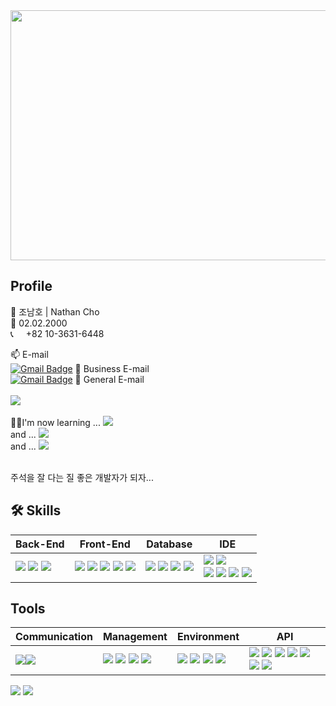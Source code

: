 <div align=center>
  <img src="https://capsule-render.vercel.app/api?type=waving&color=auto&height=300&section=header&text=HI!%20Dev%20Nathan%20Here!&fontSize=60&fontAlignY=45"  style ="width : 1000px; height:400px"/>
</div>



## Profile
🧑 조남호 | Nathan Cho <br>
👶 02.02.2000 <br>
📞 <img src="https://github.com/DevNathan/DevNathan/assets/142222091/7c138722-a177-4ed2-888a-362530edad54" style="width: 12px"> +82 10-3631-6448 <br>

📫 E-mail <br>
[![Gmail Badge](https://img.shields.io/badge/Gmail%20For%20Business-d14836?style=flat-square&logo=Gmail&logoColor=white&link=mailto:devnamho0910@gmail.com)](mailto:devnamho0910@gmail.com) 🏬 Business E-mail 
<br>
[![Gmail Badge](https://img.shields.io/badge/Gmail%20For%20General-white?style=flat-square&logo=Gmail&logoColor=d14836&link=mailto:seinee114@gmail.com)](mailto:cnh1234578@gmail.com) 💌 General E-mail
<br><br>
<span><a href="https://dev-namho.notion.site/17976ccd9d904252b4b2f6aec5e3499d?pvs=4"><img src="https://img.shields.io/badge/Notion-00000?style=round-square&logo=Notion&logoColor=black"/></a></span>
<br><br>
👨‍💻I'm now learning ... <span><img src="https://img.shields.io/badge/Linux-FCC624?style=round-square&logo=linux&logoColor=black"/></span><br>
and ... <span><img src="https://img.shields.io/badge/React-61DAFB?style=round-square&logo=react&logoColor=white"/></span><br>
and ... <span><img src="https://img.shields.io/badge/Spring%20Security-6DB33F?style=round-square&logo=springsecurity&logoColor=white"/></span>

<br>
주석을 잘 다는 질 좋은 개발자가 되자...
<br>

## 🛠️ Skills

| Back-End | Front-End | Database | IDE |
| --- | --- | --- | --- |
| <span><img src="https://img.shields.io/badge/-JAVA-blueviolet"/></span> <span><img src="https://img.shields.io/badge/-JSP-red"/></span> <span><img src="https://img.shields.io/badge/JSON-00000?style=round-square&logo=JSON&logoColor=black"/></span> | <span><img src="https://img.shields.io/badge/JavaScript-F7DF1E?style=round-square&logo=JavaScript&logoColor=black"/></span> <span><img src="https://img.shields.io/badge/jQuery-0769AD?style=round-square&logo=jQuery&logoColor=black"/></span> <span><img src="https://img.shields.io/badge/HTML-E34F26?style=round-square&logo=HTML&logoColor=black"/></span> <span><img src="https://img.shields.io/badge/CSS-1572B6?style=round-square&logo=CSS&logoColor=black"/></span> <span><img src="https://img.shields.io/badge/ThymeLeaf-005F0F?style=round-square&logo=ThymeLeaf&logoColor=black"/></span> | <span><img src="https://img.shields.io/badge/MariaDB-003545?style=round-square&logo=mariadb&logoColor=white"/></span> <span><img src="https://img.shields.io/badge/MySQL-%2300f.svg?style=round-square&logo=mysql&logoColor=white"/></span> <span><img src="https://img.shields.io/badge/Oracle-F80000.svg?style=round-square&logo=mysql&logoColor=white"/></span> <span><img src="https://img.shields.io/badge/-MyBatis-orange"/></span> | <span><img src="https://img.shields.io/badge/Eclipse-2C2255.svg?style=round-square&logo=Eclipse&logoColor=white"/></span> <span><img src="https://img.shields.io/badge/Visual Studio Code-007ACC.svg?style=round-square&logo=Visual Studio Code&logoColor=white"/></span> <br> <span><img src="https://img.shields.io/badge/IntelliJ-000000.svg?style=round-square&logo=IntelliJ IDEA&logoColor=white"/></span> <span><img src="https://img.shields.io/badge/-DBeaver-brightgreen"/></span> <span><img src="https://img.shields.io/badge/Sourcetree-0052CC.svg?style=round-square&logo=Sourcetree&logoColor=white"/></span> <span><img src="https://img.shields.io/badge/Postman-FF6C37.svg?style=round-square&logo=Postman&logoColor=white"/></span> |


## Tools

| Communication | Management | Environment | API |
| --- | --- | --- | --- |
| <span><img src="https://img.shields.io/badge/Slack-4A154B.svg?style=round-square&logo=Slack&logoColor=white"/></span><span><img src="https://img.shields.io/badge/Discord-5865F2?style=round-square&logo=Discord&logoColor=black"/></span> | <span><img src="https://img.shields.io/badge/Git-F05032?style=round-square&logo=Git&logoColor=black"/></span> <span><img src="https://img.shields.io/badge/GitHub-181717?style=round-square&logo=GitHub&logoColor=black"/></span> <span><img src="https://img.shields.io/badge/Gradle-02303A?style=round-square&logo=Gradle&logoColor=black"/></span> <span><img src="https://img.shields.io/badge/-yml-brightgreen"/></span> | <span><img src="https://img.shields.io/badge/SpringBoot-6DB33F?style=round-square&logo=Spring&logoColor=black"/></span> <span><img src="https://img.shields.io/badge/JPA-6DB33F?style=round-square"/></span> <img src="https://img.shields.io/badge/Tomcat-F8DC75?style=flat&logo=ApacheTomcat&logoColor=white" /> <img src="https://img.shields.io/badge/AWS-232F3E?style=flat&logo=AmazonAWS&logoColor=white" /> | <span><img src="https://img.shields.io/badge/-JDBC-blue"/>  <span><img src="https://img.shields.io/badge/-SMTP GMAIL-red"/></span> <span><img src="https://img.shields.io/badge/-KAKAO login-yellow"/></span> <span><img src="https://img.shields.io/badge/-naver login-brightgreen"/></span> <span><img src="https://img.shields.io/badge/-GOOGLE OCR-orange"/></span> <span><img src="https://img.shields.io/badge/-REST-green"/> <a href="https://openai.com/"><img src="https://img.shields.io/badge/openAi-412991?logo=openai"/></a> |





<div align=left>
<img src="https://github-readme-stats.vercel.app/api/top-langs/?username=DevNathan&layout=compact">
<img src="https://github-readme-stats.vercel.app/api?username=DevNathan&show_icons=true">
</div>
<br>
